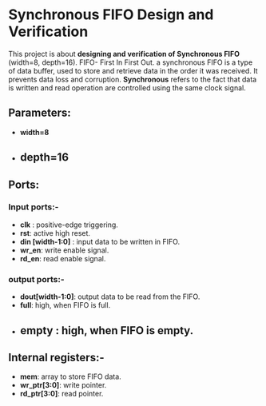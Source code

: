  # Synchronous FIFO Design and Verification
This project is about **designing and verification of Synchronous FIFO** (width=8, depth=16).
FIFO- First In First Out. a synchronous FIFO is a type of data buffer, used to store and retrieve data in the order it was received. It prevents data loss and corruption.
**Synchronous** refers to the fact that data is written and read operation are controlled using the same clock signal. 
## Parameters:
- **width=8**
- **depth=16**
  ---
## Ports: 
### Input ports:-
- **clk** : positive-edge triggering.
- **rst**: active high reset.
- **din [width-1:0]** : input data to be written in FIFO.
- **wr_en**: write enable signal.
- **rd_en**: read enable signal.
### output ports:- 
- **dout[width-1:0]**: output data to be read from the FIFO.
- **full**: high, when FIFO is full.
- **empty** : high, when FIFO is empty.
  ---
## Internal registers:- 
- **mem**: array to store FIFO data.
- **wr_ptr[3:0]**: write pointer.
- **rd_ptr[3:0]**: read pointer.
